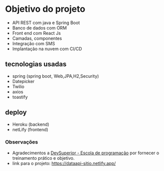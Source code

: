 # Objetivo do projeto

- API REST com java e Spring Boot 
- Banco de dados com ORM
- Front end com React Js
- Camadas, componentes
- Integração com SMS 
- Implantação na nuvem com CI/CD

## tecnologias usadas

- spring (spring boot, Web,JPA,H2,Security)
- Datepicker
- Twilio
- axios
- toastify

## deploy
- Heroku (backend)
- netLify (frontend) 


### Observações
- Agradecimentos a [DevSuperior - Escola de programação](https://devsuperior.com.br) por fornecer o treinamento prático e objetivo.
- link para o projeto: https://dataapi-sitio.netlify.app/
